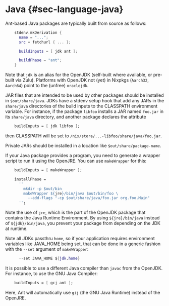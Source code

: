 Java {#sec-language-java}
====

Ant-based Java packages are typically built from source as follows:
```nix
    stdenv.mkDerivation {
      name = "...";
      src = fetchurl { ... };

      buildInputs = [ jdk ant ];

      buildPhase = "ant";
    }
```
Note that `jdk` is an alias for the OpenJDK (self-built where available,
or pre-built via Zulu). Platforms with OpenJDK not (yet) in Nixpkgs
(`Aarch32`, `Aarch64`) point to the (unfree) `oraclejdk`.

JAR files that are intended to be used by other packages should be
installed in `$out/share/java`. JDKs have a stdenv setup hook that add
any JARs in the `share/java` directories of the build inputs to the
CLASSPATH environment variable. For instance, if the package `libfoo`
installs a JAR named `foo.jar` in its `share/java` directory, and
another package declares the attribute
```nix
    buildInputs = [ jdk libfoo ];
```
then CLASSPATH will be set to
`/nix/store/...-libfoo/share/java/foo.jar`.

Private JARs should be installed in a location like
`$out/share/package-name`.

If your Java package provides a program, you need to generate a wrapper
script to run it using the OpenJRE. You can use `makeWrapper` for this:
```nix
    buildInputs = [ makeWrapper ];

    installPhase =
      ''
        mkdir -p $out/bin
        makeWrapper ${jre}/bin/java $out/bin/foo \
          --add-flags "-cp $out/share/java/foo.jar org.foo.Main"
      '';
```
Note the use of `jre`, which is the part of the OpenJDK package that
contains the Java Runtime Environment. By using `${jre}/bin/java`
instead of `${jdk}/bin/java`, you prevent your package from depending on
the JDK at runtime.

Note all JDKs passthru `home`, so if your application requires
environment variables like JAVA\_HOME being set, that can be done in a
generic fashion with the `--set` argument of `makeWrapper`:
```nix
      --set JAVA_HOME ${jdk.home}
```
It is possible to use a different Java compiler than `javac` from the
OpenJDK. For instance, to use the GNU Java Compiler:
```nix
    buildInputs = [ gcj ant ];
```
Here, Ant will automatically use `gij` (the GNU Java Runtime) instead of
the OpenJRE.
